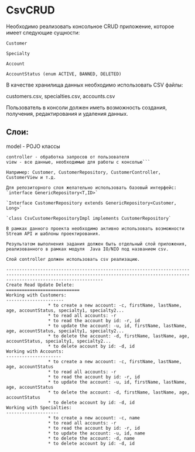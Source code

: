 # CsvCRUD
Необходимо реализовать консольное CRUD приложение, которое имеет следующие сущности:

`Customer`

`Specialty`

`Account`

`AccountStatus (enum ACTIVE, BANNED, DELETED)`


В качестве хранилища данных необходимо использовать CSV файлы:

customers.csv, specialties.csv, accounts.csv

Пользователь в консоли должен иметь возможность создания, получения, редактирования и удаления данных.

Слои:
-------------
model - POJO классы

```repository - классы, реализующие доступ к текстовым файлам
controller - обработка запросов от пользователя
view - все данные, необходимые для работы с консолью```

Например: Customer, CustomerRepository, CustomerController, CustomerView и т.д.

Для репозиторного слоя желательно использовать базовый интерфейс:
`interface GenericRepository<T,ID>`

`Interface CustomerRepository extends GenericRepository<Customer, Long>`

`class CsvCustomerRepositoryImpl implements CustomerRepository`

В рамках данного проекта необходимо активно использовать возможности Stream API и шаблоны проектирования.

Результатом выполнения задания должен быть отдельный слой приложения, реализованного в рамках модуля  Java IO/NIO под названием csv. 

Слой controller должен использовать csv реализацию.

---------------------------------------------------------------------------------------------------------------------------------------------------------------------------------
Create Read Update Delete:
============================ 
Working with Customers:
----------------------
                * to create a new account: -c, firstName, lastName, age, accountStatus, specialty1, specialty2...
                * to read all accounts: -r
                * to read the account by id: -r, id
                * to update the account: -u, id, firstName, lastName, age, accountStatus, specialty1, specialty2... 
                * to delete the account: -d, firstName, lastName, age, accountStatus, specialty1, specialty2...
                * to delete account by id: -d, id
Working with Accounts:
---------------------
                * to create a new account: -c, firstName, lastName, age, accountStatus
                * to read all accounts: -r
                * to read the account by id: -r, id
                * to update the account: -u, id, firstName, lastName, age, accountStatus
                * to delete the account: -d, firstName, lastName, age, accountStatus
                * to delete account by id: -d, id
Working with Specialties:
--------------------
                * to create a new account: -c, name
                * to read all accounts: -r
                * to read the account by id: -r, id
                * to update the account: -u, id, name
                * to delete the account: -d, name
                * to delete account by id: -d, id
